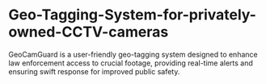 # Geo-Tagging-System-for-privately-owned-CCTV-cameras
GeoCamGuard is a user-friendly geo-tagging system designed to enhance law enforcement access to crucial footage, providing real-time alerts and ensuring swift response for improved public safety.
